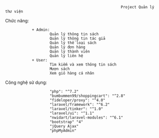                                                         Project Quản lý thư viện
                                                                                                              
Chức năng:
                      
                + Admin:
                        Quản lý thông tin sách
                        Quản lý thông tin tác giả
                        Quản lý thể loại sách
                        Quản lý đơn hàng
                        Quản lý thành viên
                        Quản lý liên hệ
                + User:
                        Tìm kiếm và xem thông tin sách
                        Mượn sách
                        Xem giỏ hàng cá nhân
                      
                      
Công nghệ sử dụng:

                        "php": "^7.2"
                        "bumbummen99/shoppingcart": "^2.8"
                        "fideloper/proxy": "^4.0"
                        "laravel/framework": "^6.2"
                        "laravel/tinker": "^1.0"
                        "laravel/ui": "^1.1"
                        "nwidart/laravel-modules": "^6.1"
                        "bootstrap" "4"
                        "jQuery Ajax" 
                        "phpMyAdmin"
 
                       
                        

